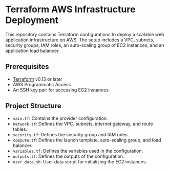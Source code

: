 # Terraform AWS Infrastructure Deployment

This repository contains Terraform configurations to deploy a scalable web application infrastructure on AWS. The setup includes a VPC, subnets, security groups, IAM roles, an auto-scaling group of EC2 instances, and an application load balancer.

## Prerequisites

- [Terraform](https://www.terraform.io/downloads.html) v0.13 or later
- AWS Programmatic Access
- An SSH key pair for accessing EC2 instances

## Project Structure

- `main.tf`: Contains the provider configuration.
- `network.tf`: Defines the VPC, subnets, internet gateway, and route tables.
- `security.tf`: Defines the security group and IAM roles.
- `compute.tf`: Defines the launch template, auto-scaling group, and load balancer.
- `variables.tf`: Defines the variables used in the configuration.
- `outputs.tf`: Defines the outputs of the configuration.
- `user_data.sh`: User data script for initializing the EC2 instances.
